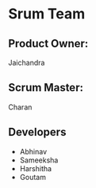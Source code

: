 # Srum Team
## Product Owner:
Jaichandra
## Scrum Master:
Charan
## Developers
- Abhinav
- Sameeksha
- Harshitha
- Goutam
